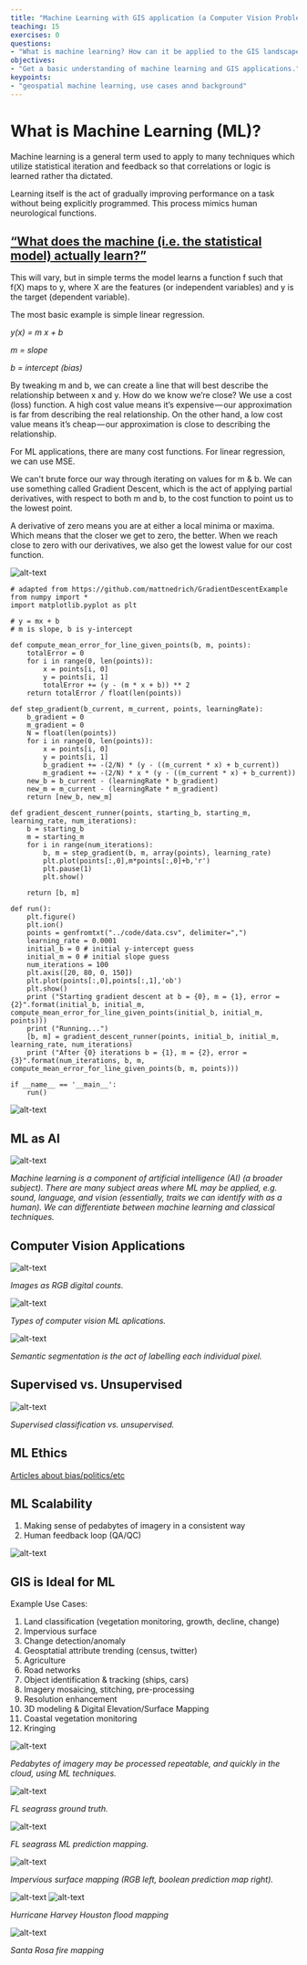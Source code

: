 ```yaml
---
title: "Machine Learning with GIS application (a Computer Vision Problem)"
teaching: 15
exercises: 0
questions:
- "What is machine learning? How can it be applied to the GIS landscape? What are some use cases?"
objectives:
- "Get a basic understanding of machine learning and GIS applications."
keypoints:
- "geospatial machine learning, use cases annd background"
---
```


# What is Machine Learning (ML)?

Machine learning is a general term used to apply to many techniques which utilize statistical iteration and feedback so that correlations or logic is learned rather tha dictated.

Learning itself is the act of gradually improving performance on a task without being explicitly programmed. This process mimics human neurological functions.

## [“What does the machine (i.e. the statistical model) actually learn?”](https://towardsdatascience.com/linear-regression-using-gradient-descent-in-10-lines-of-code-642f995339c0)

This will vary, but in simple terms the model learns a function f such that f(X) maps to y, where X are the features (or independent variables) and y is the target (dependent variable).  

The most basic example is simple linear regression. 

<i>y(x) = m x + b</i>

<i>m = slope</i>

<i>b = intercept (bias)</i>

By tweaking m and b, we can create a line that will best describe the relationship between x and y. How do we know we’re close? We use a cost (loss) function. A high cost value means it’s expensive — our approximation is far from describing the real relationship. On the other hand, a low cost value means it’s cheap — our approximation is close to describing the relationship.

For ML applications, there are many cost functions. For linear regression, we can use MSE.

We can't brute force our way through iterating on values for m & b. We can use something called Gradient Descent, which is the act of applying partial derivatives, with respect to both m and b, to the cost function to point us to the lowest point. 

A derivative of zero means you are at either a local minima or maxima. Which means that the closer we get to zero, the better. When we reach close to zero with our derivatives, we also get the lowest value for our cost function.

![alt-text](../assets/img/graddescent.png "Logo Title Text 1")


```
# adapted from https://github.com/mattnedrich/GradientDescentExample
from numpy import *
import matplotlib.pyplot as plt

# y = mx + b
# m is slope, b is y-intercept

def compute_mean_error_for_line_given_points(b, m, points):
    totalError = 0
    for i in range(0, len(points)):
        x = points[i, 0]
        y = points[i, 1]
        totalError += (y - (m * x + b)) ** 2
    return totalError / float(len(points))

def step_gradient(b_current, m_current, points, learningRate):
    b_gradient = 0
    m_gradient = 0
    N = float(len(points))
    for i in range(0, len(points)):
        x = points[i, 0]
        y = points[i, 1]
        b_gradient += -(2/N) * (y - ((m_current * x) + b_current))
        m_gradient += -(2/N) * x * (y - ((m_current * x) + b_current))
    new_b = b_current - (learningRate * b_gradient)
    new_m = m_current - (learningRate * m_gradient)
    return [new_b, new_m]

def gradient_descent_runner(points, starting_b, starting_m, learning_rate, num_iterations):
    b = starting_b
    m = starting_m
    for i in range(num_iterations):
        b, m = step_gradient(b, m, array(points), learning_rate)
        plt.plot(points[:,0],m*points[:,0]+b,'r')
        plt.pause(1)
        plt.show()    

    return [b, m]

def run():
	plt.figure()
	plt.ion()
	points = genfromtxt("../code/data.csv", delimiter=",")
	learning_rate = 0.0001
	initial_b = 0 # initial y-intercept guess
	initial_m = 0 # initial slope guess
	num_iterations = 100
	plt.axis([20, 80, 0, 150])
	plt.plot(points[:,0],points[:,1],'ob')
	plt.show()    
	print ("Starting gradient descent at b = {0}, m = {1}, error = {2}".format(initial_b, initial_m, compute_mean_error_for_line_given_points(initial_b, initial_m, points)))
	print ("Running...")
	[b, m] = gradient_descent_runner(points, initial_b, initial_m, learning_rate, num_iterations)
	print ("After {0} iterations b = {1}, m = {2}, error = {3}".format(num_iterations, b, m, compute_mean_error_for_line_given_points(b, m, points)))

if __name__ == '__main__':
    run()
```

![alt-text](../assets/img/gradient_descent_example.gif "Logo Title Text 1")

## ML as AI

![alt-text](../assets/img/ml_ai.png "Logo Title Text 1")

<i> Machine learning is a component of artificial intelligence (AI) (a broader subject). There are many subject areas where ML may be applied, e.g. sound, language, and vision (essentially, traits we can identify with as a human). We can differentiate between machine learning and classical techniques. </i>

## Computer Vision Applications


![alt-text](../assets/img/cat.png "Logo Title Text 1")

<i> Images as RGB digital counts. </i>

![alt-text](../assets/img/ml_image_type.png "Logo Title Text 1")

<i> Types of computer vision ML aplications. </i>

![alt-text](../assets/img/segmentation.png "Logo Title Text 1")

<i> Semantic segmentation is the act of labelling each individual pixel. </i>

## Supervised vs. Unsupervised

![alt-text](../assets/img/supervised_unsuper.png "Logo Title Text 1")

<i> Supervised classification vs. unsupervised. </i>


## ML Ethics

[Articles about bias/politics/etc](https://medium.com/@eirinimalliaraki/toward-ethical-transparent-and-fair-ai-ml-a-critical-reading-list-d950e70a70ea)

## ML Scalability

1. Making sense of pedabytes of imagery in a consistent way
1. Human feedback loop (QA/QC)

![alt-text](../assets/img/cloud_scale.png "Logo Title Text 1")


## GIS is Ideal for ML

Example Use Cases:

1. Land classification (vegetation monitoring, growth, decline, change)
1. Impervious surface
1. Change detection/anomaly
1. Geosptatial attribute trending (census, twitter)
1. Agriculture
1. Road networks
1. Object identification & tracking (ships, cars)
1. Imagery mosaicing, stitching, pre-processing
1. Resolution enhancement
1. 3D modeling & Digital Elevation/Surface Mapping
1. Coastal vegetation monitoring
1. Kringing

![alt-text](../assets/img/lc.png "Logo Title Text 1")

<i> Pedabytes of imagery may be processed repeatable, and quickly in the cloud, using ML techniques. </i>

![alt-text](../assets/img/littoral.png "Logo Title Text 1")

<i> FL seagrass ground truth. </i>

![alt-text](../assets/img/littoral_pred.png "Logo Title Text 1")

<i> FL seagrass ML prediction mapping. </i>

![alt-text](../assets/img/impervious.png "Logo Title Text 1")

<i> Impervious surface mapping (RGB left, boolean prediction map right). </i>

![alt-text](../assets/img/houston_flood.png "Logo Title Text 1")
![alt-text](../assets/img/houston_flood_fcn.png "Logo Title Text 1")

<i> Hurricane Harvey Houston flood mapping </i>

![alt-text](../assets/img/fire_ai.png "Logo Title Text 1")

<i> Santa Rosa fire mapping </i>
